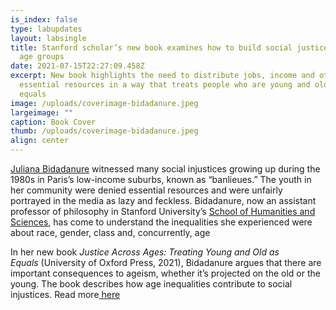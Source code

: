 ```yaml
---
is_index: false
type: labupdates
layout: labsingle
title: Stanford scholar’s new book examines how to build social justice across
  age groups
date: 2021-07-15T22:27:09.458Z
excerpt: New book highlights the need to distribute jobs, income and other
  essential resources in a way that treats people who are young and old as
  equals
image: /uploads/coverimage-bidadanure.jpeg
largeimage: ""
caption: Book Cover
thumb: /uploads/coverimage-bidadanure.jpeg
align: center
---
```

[Juliana Bidadanure](https://profiles.stanford.edu/juliana-bidadanure?tab=teaching) witnessed many social injustices growing up during the 1980s in Paris’s low-income suburbs, known as “banlieues.” The youth in her community were denied essential resources and were unfairly portrayed in the media as lazy and feckless. Bidadanure, now an assistant professor of philosophy in Stanford University’s [School of Humanities and Sciences](https://humsci.stanford.edu/), has come to understand the inequalities she experienced were about race, gender, class and, concurrently, age

In her new book *Justice Across Ages: Treating Young and Old as Equals* (University of Oxford Press, 2021), Bidadanure argues that there are important consequences to ageism, whether it’s projected on the old or the young. The book describes how age inequalities contribute to social injustices. Read more[ here](https://news.stanford.edu/2021/07/01/justice-across-ages/)